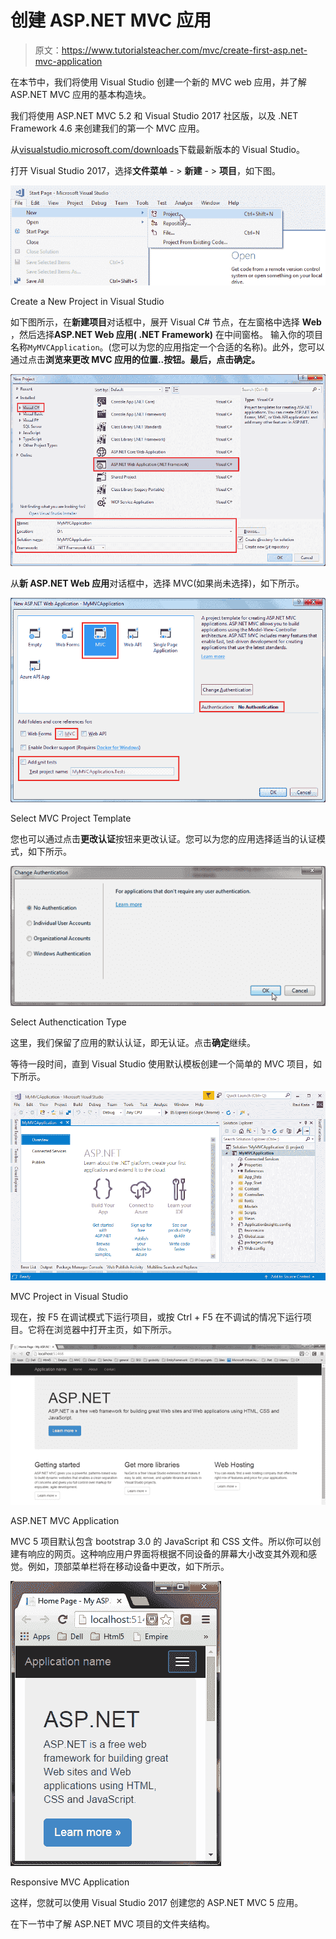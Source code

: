 # 创建 ASP.NET MVC 应用

> 原文：<https://www.tutorialsteacher.com/mvc/create-first-asp.net-mvc-application>

在本节中，我们将使用 Visual Studio 创建一个新的 MVC web 应用，并了解 ASP.NET MVC 应用的基本构造块。

我们将使用 ASP.NET MVC 5.2 和 Visual Studio 2017 社区版，以及 .NET Framework 4.6 来创建我们的第一个 MVC 应用。

从[visualstudio.microsoft.com/downloads](https://visualstudio.microsoft.com/downloads/)下载最新版本的 Visual Studio。

打开 Visual Studio 2017，选择**文件菜单** - > **新建** - > **项目**，如下图。

[![Create MVC Application](img/dc0314d9450202a69c4fc5be8eaacbfa.png)](../../Content/images/mvc/create-mvc-project.png)

Create a New Project in Visual Studio



如下图所示，在**新建项目**对话框中，展开 Visual C# 节点，在左窗格中选择 **Web** ，然后选择**ASP.NET Web 应用( .NET Framework)** 在中间窗格。 输入你的项目名称`MyMVCApplication`。(您可以为您的应用指定一个合适的名称)。此外，您可以通过点击**浏览来更改 MVC 应用的位置..**按钮。最后，点击**确定。**

[![Select template](img/fc10d76106afd87763ab416da9c37a25.png)](../../Content/images/mvc/MVC-template.png)

从**新 ASP.NET Web 应用**对话框中，选择 MVC(如果尚未选择)，如下所示。

[![Create MVC App](img/9aeefbd0748790d9d51fa2929f9c9d3e.png)](../../Content/images/mvc/Create-MVC-Project2.png)

Select MVC Project Template



您也可以通过点击**更改认证**按钮来更改认证。您可以为您的应用选择适当的认证模式，如下所示。

[![Create simple MVC Application](img/21545986de5620e1a8acc6c576986b03.png)](../../Content/images/mvc/first-mvc-app4.png)

Select Authenctication Type



这里，我们保留了应用的默认认证，即无认证。点击**确定**继续。

等待一段时间，直到 Visual Studio 使用默认模板创建一个简单的 MVC 项目，如下所示。

[![MVC Application](img/92397686b75cf1fa4d79d23c49d1fafd.png)](../../Content/images/mvc/MVC-application.png)

MVC Project in Visual Studio



现在，按 F5 在调试模式下运行项目，或按 Ctrl + F5 在不调试的情况下运行项目。它将在浏览器中打开主页，如下所示。

[![Run MVC Application](img/58dafac28ebc526950c174006b95518c.png)](../../Content/images/mvc/first-mvc-app7.png)

ASP.NET MVC Application



MVC 5 项目默认包含 bootstrap 3.0 的 JavaScript 和 CSS 文件。所以你可以创建有响应的网页。这种响应用户界面将根据不同设备的屏幕大小改变其外观和感觉。例如，顶部菜单栏将在移动设备中更改，如下所示。

[![Responsive MVC Application 1](img/7a8e7ace64dce0703f4aeede68aa4497.png)](../../Content/images/mvc/first-mvc-app8.png) 

Responsive MVC Application



这样，您就可以使用 Visual Studio 2017 创建您的 ASP.NET MVC 5 应用。

在下一节中了解 ASP.NET MVC 项目的文件夹结构。